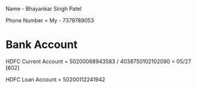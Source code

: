Name - Bhayankar Singh Patel

Phone Number = My - 7379789053

# Bank Account

HDFC Current Account = 50200068943583 / 4038750102102090 = 05/27 [602]

HDFC Loan Account = 50200112241942

